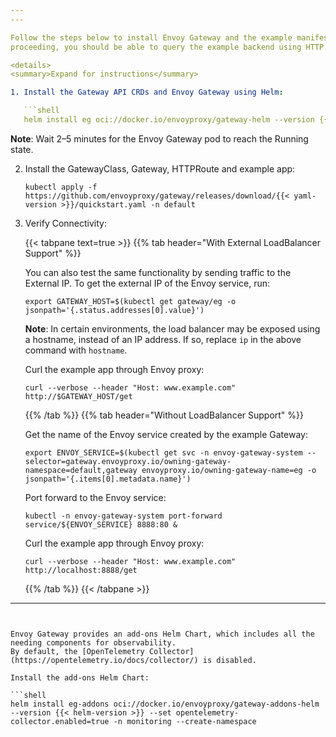 ```yaml
---
---

Follow the steps below to install Envoy Gateway and the example manifest. Before
proceeding, you should be able to query the example backend using HTTP.

<details>
<summary>Expand for instructions</summary>

1. Install the Gateway API CRDs and Envoy Gateway using Helm:

   ```shell
   helm install eg oci://docker.io/envoyproxy/gateway-helm --version {{< helm-version >}} -n envoy-gateway-system --create-namespace
   ```

   **Note**: Wait 2–5 minutes for the Envoy Gateway pod to reach the Running state.

2. Install the GatewayClass, Gateway, HTTPRoute and example app:

   ```shell
   kubectl apply -f https://github.com/envoyproxy/gateway/releases/download/{{< yaml-version >}}/quickstart.yaml -n default
   ```

3. Verify Connectivity:

   {{< tabpane text=true >}}
   {{% tab header="With External LoadBalancer Support" %}}

   You can also test the same functionality by sending traffic to the External IP. To get the external IP of the
   Envoy service, run:

   ```shell
   export GATEWAY_HOST=$(kubectl get gateway/eg -o jsonpath='{.status.addresses[0].value}')
   ```

   **Note**: In certain environments, the load balancer may be exposed using a hostname, instead of an IP address. If so, replace
   `ip` in the above command with `hostname`.

   Curl the example app through Envoy proxy:

   ```shell
   curl --verbose --header "Host: www.example.com" http://$GATEWAY_HOST/get
   ```

   {{% /tab %}}
   {{% tab header="Without LoadBalancer Support" %}}

   Get the name of the Envoy service created by the example Gateway:

   ```shell
   export ENVOY_SERVICE=$(kubectl get svc -n envoy-gateway-system --selector=gateway.envoyproxy.io/owning-gateway-namespace=default,gateway envoyproxy.io/owning-gateway-name=eg -o jsonpath='{.items[0].metadata.name}')
   ```

   Port forward to the Envoy service:

   ```shell
   kubectl -n envoy-gateway-system port-forward service/${ENVOY_SERVICE} 8888:80 &
   ```

   Curl the example app through Envoy proxy:

   ```shell
   curl --verbose --header "Host: www.example.com" http://localhost:8888/get
   ```

   {{% /tab %}}
   {{< /tabpane >}}

</details>

---
```


Envoy Gateway provides an add-ons Helm Chart, which includes all the needing components for observability.
By default, the [OpenTelemetry Collector](https://opentelemetry.io/docs/collector/) is disabled.

Install the add-ons Helm Chart:

```shell
helm install eg-addons oci://docker.io/envoyproxy/gateway-addons-helm --version {{< helm-version >}} --set opentelemetry-collector.enabled=true -n monitoring --create-namespace
```
